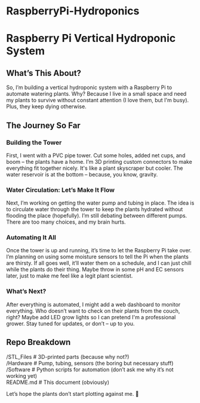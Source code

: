 # RaspberryPi-Hydroponics

# Raspberry Pi Vertical Hydroponic System  

## What’s This About?  
So, I’m building a vertical hydroponic system with a Raspberry Pi to automate watering plants. Why? Because I live in a small space and need my plants to survive without constant attention (I love them, but I'm busy). Plus, they keep dying otherwise.

## The Journey So Far  

### Building the Tower  
First, I went with a PVC pipe tower. Cut some holes, added net cups, and boom – the plants have a home. I’m 3D printing custom connectors to make everything fit together nicely. It's like a plant skyscraper but cooler. The water reservoir is at the bottom – because, you know, gravity.  

### Water Circulation: Let’s Make It Flow  
Next, I’m working on getting the water pump and tubing in place. The idea is to circulate water through the tower to keep the plants hydrated without flooding the place (hopefully). I’m still debating between different pumps. There are too many choices, and my brain hurts.  

### Automating It All  
Once the tower is up and running, it’s time to let the Raspberry Pi take over. I’m planning on using some moisture sensors to tell the Pi when the plants are thirsty. If all goes well, it’ll water them on a schedule, and I can just chill while the plants do their thing. Maybe throw in some pH and EC sensors later, just to make me feel like a legit plant scientist.  

### What’s Next?  
After everything is automated, I might add a web dashboard to monitor everything. Who doesn’t want to check on their plants from the couch, right? Maybe add LED grow lights so I can pretend I'm a professional grower. Stay tuned for updates, or don’t – up to you.  

## Repo Breakdown  

/STL_Files # 3D-printed parts (because why not?)  
/Hardware # Pump, tubing, sensors (the boring but necessary stuff)  
/Software # Python scripts for automation (don’t ask me why it’s not working yet)  
README.md # This document (obviously)  


Let’s hope the plants don’t start plotting against me. 🤞
